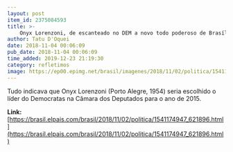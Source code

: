 ```yaml
---
layout: post
item_id: 2375084593
title: >-
    Onyx Lorenzoni, de escanteado no DEM a novo todo poderoso de Brasília
author: Tatu D'Oquei
date: 2018-11-04 00:06:09
pub_date: 2018-11-04 00:06:09
time_added: 2019-12-23 21:19:30
category: refletimos
image: https://ep00.epimg.net/brasil/imagenes/2018/11/02/politica/1541174947_621896_1541175171_rrss_normal.jpg
---
```


Tudo indicava que Onyx Lorenzoni (Porto Alegre, 1954) seria escolhido o líder do Democratas na Câmara dos Deputados para o ano de 2015.

**Link:** [https://brasil.elpais.com/brasil/2018/11/02/politica/1541174947_621896.html](https://brasil.elpais.com/brasil/2018/11/02/politica/1541174947_621896.html)

